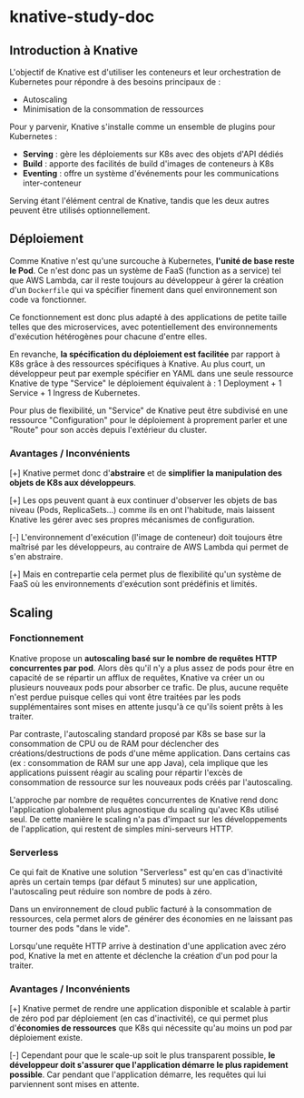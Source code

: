 # knative-study-doc

## Introduction à Knative

L'objectif de Knative est d'utiliser les conteneurs et leur orchestration de Kubernetes pour répondre à des besoins principaux de :
- Autoscaling
- Minimisation de la consommation de ressources

Pour y parvenir, Knative s'installe comme un ensemble de plugins pour Kubernetes :

* **Serving** : gère les déploiements sur K8s avec des objets d'API dédiés
* **Build** : apporte des facilités de build d'images de conteneurs à K8s
* **Eventing** : offre un système d'événements pour les communications inter-conteneur

Serving étant l'élément central de Knative, tandis que les deux autres peuvent être utilisés optionnellement.

## Déploiement

Comme Knative n'est qu'une surcouche à Kubernetes, **l'unité de base reste le Pod**.
Ce n'est donc pas un système de FaaS (function as a service) tel que AWS Lambda, car il reste toujours au développeur à gérer la création d'un `Dockerfile` qui va spécifier finement dans quel environnement son code va fonctionner.

Ce fonctionnement est donc plus adapté à des applications de petite taille telles que des microservices, avec potentiellement des environnements d'exécution hétérogènes pour chacune d'entre elles.

En revanche, **la spécification du déploiement est facilitée** par rapport à K8s grâce à des ressources spécifiques à Knative.
Au plus court, un développeur peut par exemple spécifier en YAML dans une seule ressource Knative de type "Service" le déploiement équivalent à : 1 Deployment + 1 Service + 1 Ingress de Kubernetes.

Pour plus de flexibilité, un "Service" de Knative peut être subdivisé en une ressource "Configuration" pour le déploiement à proprement parler et une "Route" pour son accès depuis l'extérieur du cluster.

### Avantages / Inconvénients

[+] Knative permet donc d'**abstraire** et de **simplifier la manipulation des objets de K8s aux développeurs**. 

[+] Les ops peuvent quant à eux continuer d'observer les objets de bas niveau (Pods, ReplicaSets...) comme ils en ont l'habitude, mais laissent Knative les gérer avec ses propres mécanismes de configuration.

[-] L'environnement d'exécution (l'image de conteneur) doit toujours être maîtrisé par les développeurs, au contraire de AWS Lambda qui permet de s'en abstraire. 

[+] Mais en contrepartie cela permet plus de flexibilité qu'un système de FaaS où les environnements d'exécution sont prédéfinis et limités.

## Scaling

### Fonctionnement

Knative propose un **autoscaling basé sur le nombre de requêtes HTTP concurrentes par pod**. Alors dès qu'il n'y a plus assez de pods pour être en capacité de se répartir un afflux de requêtes, Knative va créer un ou plusieurs nouveaux pods pour absorber ce trafic. De plus, aucune requête n'est perdue puisque celles qui vont être traitées par les pods supplémentaires sont mises en attente jusqu'à ce qu'ils soient prêts à les traiter.

Par contraste, l'autoscaling standard proposé par K8s se base sur la consommation de CPU ou de RAM pour déclencher des créations/destructions de pods d'une même application. Dans certains cas (ex : consommation de RAM sur une app Java), cela implique que les applications puissent réagir au scaling pour répartir l'excès de consommation de ressource sur les nouveaux pods créés par l'autoscaling.

L'approche par nombre de requêtes concurrentes de Knative rend donc l'application globalement plus agnostique du scaling qu'avec K8s utilisé seul. De cette manière le scaling n'a pas d'impact sur les développements de l'application, qui restent de simples mini-serveurs HTTP.

### Serverless

Ce qui fait de Knative une solution "Serverless" est qu'en cas d'inactivité après un certain temps (par défaut 5 minutes) sur une application, l'autoscaling peut réduire son nombre de pods à zéro.

Dans un environnement de cloud public facturé à la consommation de ressources, cela permet alors de générer des économies en ne laissant pas tourner des pods "dans le vide".

Lorsqu'une requête HTTP arrive à destination d'une application avec zéro pod, Knative la met en attente et déclenche la création d'un pod pour la traiter.

### Avantages / Inconvénients

[+] Knative permet de rendre une application disponible et scalable à partir de zéro pod par déploiement (en cas d'inactivité), ce qui permet plus d'**économies de ressources** que K8s qui nécessite qu'au moins un pod par déploiement existe.

[-] Cependant pour que le scale-up soit le plus transparent possible, **le développeur doit s'assurer que l'application démarre le plus rapidement possible**. Car pendant que l'application démarre, les requêtes qui lui parviennent sont mises en attente.
